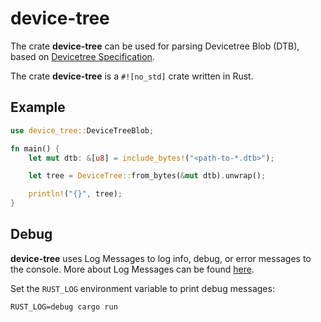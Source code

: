 # device-tree

The crate **device-tree** can be used for parsing Devicetree Blob (DTB), based on [Devicetree Specification](https://www.devicetree.org/specifications/).

The crate **device-tree** is a `#![no_std]` crate written in Rust. 

## Example
```Rust
use device_tree::DeviceTreeBlob;

fn main() {
    let mut dtb: &[u8] = include_bytes!("<path-to-*.dtb>");

    let tree = DeviceTree::from_bytes(&mut dtb).unwrap();

    println!("{}", tree);
}
```

## Debug
**device-tree** uses Log Messages to log info, debug, or error messages to the console. More about Log Messages can be found [here](https://rust-lang-nursery.github.io/rust-cookbook/development_tools/debugging/log.html#log-messages).

Set the `RUST_LOG` environment variable to print debug messages:
```shell
RUST_LOG=debug cargo run
```
